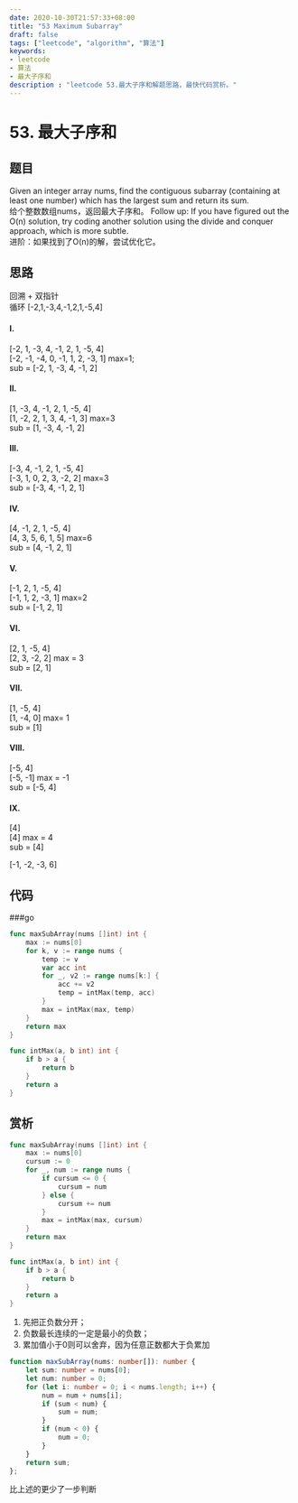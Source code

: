 ```yaml
---
date: 2020-10-30T21:57:33+08:00
title: "53 Maximum Subarray"
draft: false
tags: ["leetcode", "algorithm", "算法"]
keywords:
- leetcode
- 算法
- 最大子序和
description : "leetcode 53.最大子序和解题思路，最快代码赏析。"
---
```


# 53. 最大子序和

## 题目
Given an integer array nums, find the contiguous subarray (containing at least one number) which has the largest sum and return its sum.  
给个整数数组nums，返回最大子序和。
Follow up: If you have figured out the O(n) solution, try coding another solution using the divide and conquer approach, which is more subtle.  
进阶：如果找到了O(n)的解，尝试优化它。

## 思路
回溯 + 双指针  
循环 [-2,1,-3,4,-1,2,1,-5,4]  
#### I.   
[-2, 1, -3, 4, -1, 2, 1, -5, 4]  
[-2, -1, -4, 0, -1, 1, 2, -3, 1] max=1;  
sub = [-2, 1, -3, 4, -1, 2]  

#### II.   
[1, -3, 4, -1, 2, 1, -5, 4]   
[1, -2, 2, 1, 3, 4, -1, 3] max=3  
sub = [1, -3, 4, -1, 2]  

#### III.   
[-3, 4, -1, 2, 1, -5, 4]  
[-3, 1, 0, 2, 3, -2, 2] max=3  
sub = [-3, 4, -1, 2, 1]  

#### IV.   
[4, -1, 2, 1, -5, 4]   
[4, 3, 5, 6, 1, 5] max=6  
sub = [4, -1, 2, 1]  

#### V.   
[-1, 2, 1, -5, 4]    
[-1, 1, 2, -3, 1] max=2  
sub = [-1, 2, 1]

#### VI.   
[2, 1, -5, 4]    
[2, 3, -2, 2] max = 3  
sub = [2, 1]  

#### VII.   
[1, -5, 4]    
[1, -4, 0] max= 1  
sub = [1]  

#### VIII.   
[-5, 4]    
[-5, -1] max = -1  
sub = [-5, 4]    

#### IX.   
[4]    
[4] max = 4  
sub = [4]  

[-1, -2, -3, 6]



## 代码
###go
```go
func maxSubArray(nums []int) int {
	max := nums[0]
	for k, v := range nums {
		temp := v
		var acc int
		for _, v2 := range nums[k:] {
			acc += v2
			temp = intMax(temp, acc)
		}
		max = intMax(max, temp)
	}
	return max
}

func intMax(a, b int) int {
	if b > a {
		return b
	}
	return a
}
```

## 赏析
```go
func maxSubArray(nums []int) int {
	max := nums[0]
	cursum := 0
	for _, num := range nums {
		if cursum <= 0 {
			cursum = num
		} else {
			cursum += num
		}
		max = intMax(max, cursum)
	}
	return max
}

func intMax(a, b int) int {
	if b > a {
		return b
	}
	return a
}
```

1. 先把正负数分开；  
2. 负数最长连续的一定是最小的负数；  
3. 累加值小于0则可以舍弃，因为任意正数都大于负累加

```ts
function maxSubArray(nums: number[]): number {
    let sum: number = nums[0];
    let num: number = 0;
    for (let i: number = 0; i < nums.length; i++) {
        num = num + nums[i];
        if (sum < num) {
            sum = num;
        }
        if (num < 0) {
            num = 0;
        }
    }
    return sum;
};
```
比上述的更少了一步判断